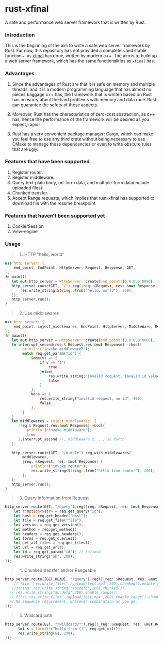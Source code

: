 # rust-xfinal
A safe and performance web server framework that is written by Rust.

### Introduction
This is the beginning of the aim to write a safe web server framework by Rust. For now, this repository has not provided a complete ~and stable function~, as [xfinal](https://github.com/xmh0511/xfinal) has done, written by modern c++. The aim is to build up a web server framework, which has the same functionalities as `xfinal` has.

### Advantages 
1. Since the advantages of Rust are that it is safe on memory and multiple threads, and it is a modern programming language that has almost no pieces baggage c++ has, the framework that is written based on Rust has no worry about the hard problems with memory and data race. Rust can guarantee the safety of these aspects. 

2. Moreover, Rust has the characteristics of zero-cost abstraction, as c++ has, hence the performance of the framework will be desired as you expect, rapid! 

3. Rust has a very convenient package manager: Cargo, which can make you feel free to use any third crate without being necessary to use CMake to manage these dependencies or even to write obscure rules that are ugly. 


### Features that have been supported
1. Register router.
2. Register middleware.
3. Query text-plain body, url-form data, and multiple-form data(include uploaded files).
4. Chunked transfer
5. Accept Range requests, which implies that rust-xfinal has supported to download file with the resume breakpoint.

### Features that haven't been supported yet
1. Cookie/Session
2. View-engine

### Usage
> 1. HTTP "hello, world"
````rust
use http_server::{
    end_point, EndPoint, HttpServer, Request, Response, GET,
};
fn main(){
   let mut http_server = HttpServer::create(end_point!(0.0.0.0:8080), 10);
   http_server.route(GET, "/").reg(|req: &Request, res: &mut Response| {
       res.write_string(String::from("hello, world"), 200);
   });
   http_server.run();
}
````

> 2. Use middlewares
````rust
use http_server::{
    end_point, inject_middlewares, EndPoint, HttpServer, MiddleWare, Request, Response, GET,
};
fn main(){
   let mut http_server = HttpServer::create(end_point!(0.0.0.0:8080), 10);
   fn interrupt_second(req:& Request,res:&mut Response) ->bool{
        println!("invoke middleware2");
        match req.get_param("id") {
            Some(v) => {
                if v == "1"{
                    true
                }else{
                    res.write_string("invalid request, invalid id value", 400);
                    false
                }
            },
            None => {
                res.write_string("invalid request, no id", 400);
                false
            },
        }
   }
   let middlewares = inject_middlewares! {
      |req:& Request,res:&mut Response|->bool{
          println!("invoke middleware");
          true
      },interrupt_second //, middleware 2,..., so forth
   };
   
   http_server.route(GET, "/middle").reg_with_middlewares(
        middlewares,
        |req: &Request, res: &mut Response| {
            println!("invoke router");
            res.write_string(String::from("hello from router"), 200);
        },
   );
   http_server.run();
}
````

> 3. Query information from Request
````rust
http_server.route(GET, "/query").reg(|req: &Request, res: &mut Response| {
    let r:Option<&str> = req.get_query("id");
    let host = req.get_header("Host");
    let file = req.get_file("file");
    let version = req.get_version();
    let method = req.get_method();
    let headers = req.get_headers();
    let forms = req.get_queries();
    let get_all_files = req.get_files();
    let url = req.get_url();
    let id = req.get_param("id"); // /a?id=0
    res.write_string("ok", 200);
});
````
> 4. Chunked transfer and/or Rangeable
````rust
http_server.route([GET,HEAD], "/query").reg(|_req: &Request, res: &mut Response| {
    // file: res.write_file("./upload/test.mp4",200).chunked().enable_range();
   //string: res.write_string("abcdefg",200).chunked();
  // res.write_string("abcdefg",200).enable_range();
  // file: res.write_file("./upload/test.mp4",200).enable_range().chunked();
  // No sequence requirement, whatever combination as you go.
});
````
>5. Wildcard path
````rust
http_server.route(GET, "/wildcard/*").reg(|_req: &Request, res: &mut Response|{
      let s = format!("hello from {}", req.get_url());
      res.write_string(&s, 200);
});
````


